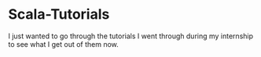 Scala-Tutorials
===============

I just wanted to go through the tutorials I went through during my internship to see what I get out of them now.